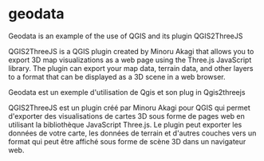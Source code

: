 # geodata

Geodata is an example of the use of QGIS and its plugin QGIS2ThreeJS

QGIS2ThreeJS is a QGIS plugin created by Minoru Akagi that allows you to export 3D map visualizations as a web page using the Three.js JavaScript library. The plugin can export your map data, terrain data, and other layers to a format that can be displayed as a 3D scene in a web browser.

Geodata est un exemple d'utilisation de Qgis et son plug in Qgis2threejs

QGIS2ThreeJS est un plugin créé par Minoru Akagi pour QGIS qui permet d'exporter des visualisations de cartes 3D sous forme de pages web en utilisant la bibliothèque JavaScript Three.js. Le plugin peut exporter les données de votre carte, les données de terrain et d'autres couches vers un format qui peut être affiché sous forme de scène 3D dans un navigateur web.
